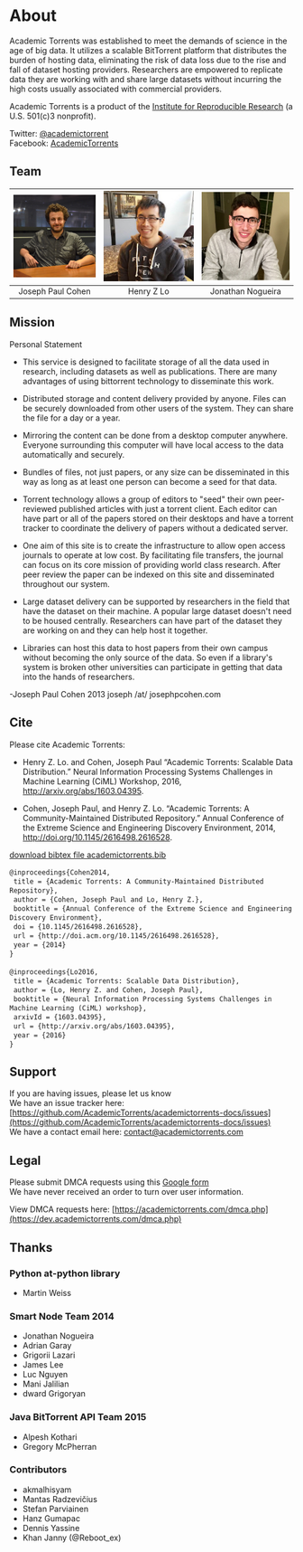 # About

Academic Torrents was established to meet the demands of science in the age of big data. 
It utilizes a scalable BitTorrent platform that distributes the burden of hosting data, 
eliminating the risk of data loss due to the rise and fall of dataset hosting providers. 
Researchers are empowered to replicate data they are working with and share large datasets 
without incurring the high costs usually associated with commercial providers.


Academic Torrents is a product of the [Institute for Reproducible Research](https://reproducibilityinstitute.org/) (a U.S. 501(c)3 nonprofit).

Twitter: [@academictorrent](https://twitter.com/academictorrent)<br>
Facebook: [AcademicTorrents](https://www.facebook.com/academictorrents/)

## Team


| ![](_static/img/joe.jpg) |  ![](_static/img/henry.jpg) |  ![](_static/img/nogueira.jpg) |
| :----: | :----: | :----: |
| Joseph Paul Cohen  | &nbsp;&nbsp;&nbsp;&nbsp;&nbsp;&nbsp;&nbsp;Henry Z Lo&nbsp;&nbsp;&nbsp;&nbsp;&nbsp;&nbsp;&nbsp;  |  Jonathan Nogueira |



## Mission

Personal Statement

+ This service is designed to facilitate storage of all the data used in research, including datasets as well as publications. There are many advantages of using bittorrent technology to disseminate this work.

 + Distributed storage and content delivery provided by anyone. Files can be securely downloaded from other users of the system. They can share the file for a day or a year.
 + Mirroring the content can be done from a desktop computer anywhere. Everyone surrounding this computer will have local access to the data automatically and securely.
 + Bundles of files, not just papers, or any size can be disseminated in this way as long as at least one person can become a seed for that data.
 + Torrent technology allows a group of editors to "seed" their own peer-reviewed published articles with just a torrent client. Each editor can have part or all of the papers stored on their desktops and have a torrent tracker to coordinate the delivery of papers without a dedicated server.

+ One aim of this site is to create the infrastructure to allow open access journals to operate at low cost. By facilitating file transfers, the journal can focus on its core mission of providing world class research. After peer review the paper can be indexed on this site and disseminated throughout our system.

+ Large dataset delivery can be supported by researchers in the field that have the dataset on their machine. A popular large dataset doesn't need to be housed centrally. Researchers can have part of the dataset they are working on and they can help host it together.

+ Libraries can host this data to host papers from their own campus without becoming the only source of the data. So even if a library's system is broken other universities can participate in getting that data into the hands of researchers.

-Joseph Paul Cohen 2013
joseph /at/ josephpcohen.com



## Cite

Please cite Academic Torrents:

 - Henry Z. Lo. and Cohen, Joseph Paul “Academic Torrents: Scalable Data Distribution.” Neural Information Processing Systems Challenges in Machine Learning (CiML) Workshop, 2016, http://arxiv.org/abs/1603.04395.

 - Cohen, Joseph Paul, and Henry Z. Lo. “Academic Torrents: A Community-Maintained Distributed Repository.” Annual Conference of the Extreme Science and Engineering Discovery Environment, 2014, http://doi.org/10.1145/2616498.2616528.

[download bibtex file academictorrents.bib](https://academictorrents.com/academictorrents.bib)

```
@inproceedings{Cohen2014,
 title = {Academic Torrents: A Community-Maintained Distributed Repository},
 author = {Cohen, Joseph Paul and Lo, Henry Z.},
 booktitle = {Annual Conference of the Extreme Science and Engineering Discovery Environment},
 doi = {10.1145/2616498.2616528},
 url = {http://doi.acm.org/10.1145/2616498.2616528},
 year = {2014}
}

@inproceedings{Lo2016,
 title = {Academic Torrents: Scalable Data Distribution},
 author = {Lo, Henry Z. and Cohen, Joseph Paul},
 booktitle = {Neural Information Processing Systems Challenges in Machine Learning (CiML) workshop},
 arxivId = {1603.04395},
 url = {http://arxiv.org/abs/1603.04395},
 year = {2016}
}
```


## Support

If you are having issues, please let us know  
We have an issue tracker here: [https://github.com/AcademicTorrents/academictorrents-docs/issues](https://github.com/AcademicTorrents/academictorrents-docs/issues)  
We have a contact email here: [contact@academictorrents.com](mailto:contact@academictorrents.com)



## Legal

Please submit DMCA requests using this [Google form](https://docs.google.com/forms/d/1UZpffALavOF_X06QebmzbZZ7OyiGxjcn4vWhTQyHFPo/viewform)  
We have never received an order to turn over user information.

View DMCA requests here: [https://academictorrents.com/dmca.php](https://dev.academictorrents.com/dmca.php)

## Thanks

### Python at-python library

- Martin Weiss

### Smart Node Team 2014

- Jonathan Nogueira
- Adrian Garay
- Grigorii Lazari
- James Lee
- Luc Nguyen
- Mani Jalilian
- dward Grigoryan

### Java BitTorrent API Team 2015

- Alpesh Kothari
- Gregory McPherran

### Contributors

- akmalhisyam
- Mantas Radzevi&#269;ius
- Stefan Parviainen
- Hanz Gumapac
- Dennis Yassine
- Khan Janny (@Reboot_ex)


